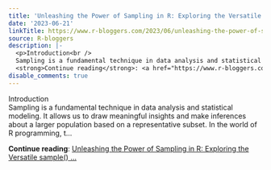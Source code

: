 ```yaml
---
title: 'Unleashing the Power of Sampling in R: Exploring the Versatile sample() Function'
date: '2023-06-21'
linkTitle: https://www.r-bloggers.com/2023/06/unleashing-the-power-of-sampling-in-r-exploring-the-versatile-sample-function/
source: R-bloggers
description: |-
  <p>Introduction<br />
  Sampling is a fundamental technique in data analysis and statistical modeling. It allows us to draw meaningful insights and make inferences about a larger population based on a representative subset. In the world of R programming, t...</p>
  <strong>Continue reading</strong>: <a href="https://www.r-bloggers.com/2023/06/unleashing-the-power-of-sampling-in-r-exploring-the-versatile-sample-function/">Unleashing the Power of Sampling in R: Exploring the Versatile sample() ...
disable_comments: true
---
```

<p>Introduction<br />
Sampling is a fundamental technique in data analysis and statistical modeling. It allows us to draw meaningful insights and make inferences about a larger population based on a representative subset. In the world of R programming, t...</p>
<strong>Continue reading</strong>: <a href="https://www.r-bloggers.com/2023/06/unleashing-the-power-of-sampling-in-r-exploring-the-versatile-sample-function/">Unleashing the Power of Sampling in R: Exploring the Versatile sample() ...